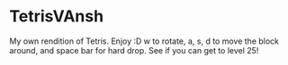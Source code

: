 # TetrisVAnsh
My own rendition of Tetris. Enjoy :D
w to rotate, a, s, d to move the block around, and space bar for hard drop. See if you can get to level 25!
